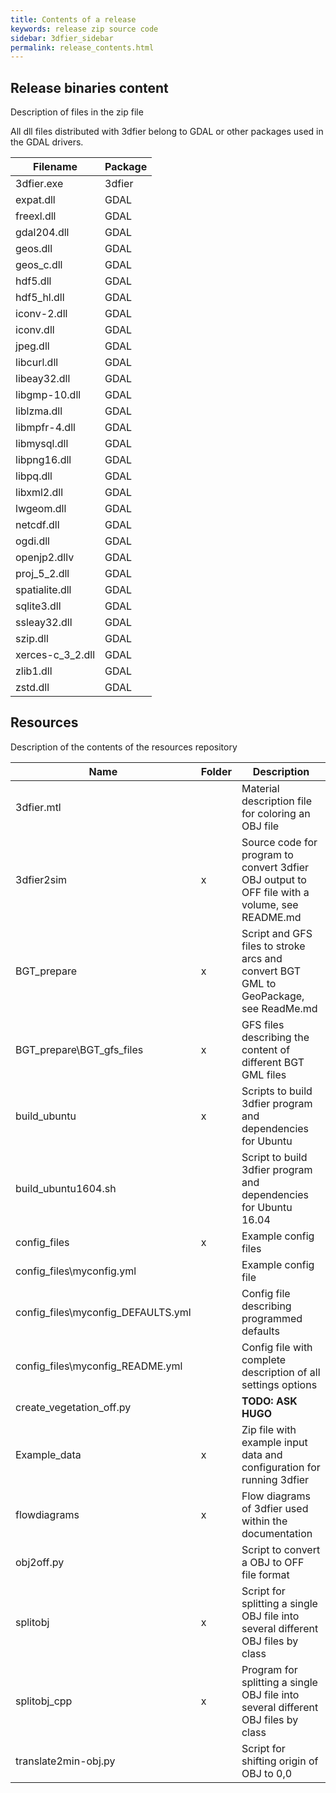 ```yaml
---
title: Contents of a release
keywords: release zip source code
sidebar: 3dfier_sidebar
permalink: release_contents.html
---
```


## Release binaries content
Description of files in the zip file

All dll files distributed with 3dfier belong to GDAL or other packages used in the GDAL drivers.

Filename | Package
---------|--------
3dfier.exe | 3dfier
expat.dll | GDAL
freexl.dll | GDAL
gdal204.dll | GDAL
geos.dll | GDAL
geos_c.dll | GDAL
hdf5.dll | GDAL
hdf5_hl.dll | GDAL
iconv-2.dll | GDAL
iconv.dll | GDAL
jpeg.dll | GDAL
libcurl.dll | GDAL
libeay32.dll | GDAL
libgmp-10.dll | GDAL
liblzma.dll | GDAL
libmpfr-4.dll | GDAL
libmysql.dll | GDAL
libpng16.dll | GDAL
libpq.dll | GDAL
libxml2.dll | GDAL
lwgeom.dll | GDAL
netcdf.dll | GDAL
ogdi.dll | GDAL
openjp2.dllv | GDAL
proj_5_2.dll | GDAL
spatialite.dll | GDAL
sqlite3.dll | GDAL
ssleay32.dll | GDAL
szip.dll | GDAL
xerces-c_3_2.dll | GDAL
zlib1.dll | GDAL
zstd.dll | GDAL

## Resources
Description of the contents of the resources repository

Name | Folder | Description
-----|--------|-------------
3dfier.mtl | | Material description file for coloring an OBJ file
3dfier2sim | x | Source code for program to convert 3dfier OBJ output to OFF file with a volume, see README.md
BGT_prepare | x | Script and GFS files to stroke arcs and convert BGT GML to GeoPackage, see ReadMe.md
BGT_prepare\BGT_gfs_files | x | GFS files describing the content of different BGT GML files
build_ubuntu | x | Scripts to build 3dfier program and dependencies for Ubuntu
build_ubuntu1604.sh | | Script to build 3dfier program and dependencies for Ubuntu 16.04
config_files | x | Example config files
config_files\myconfig.yml | | Example config file
config_files\myconfig_DEFAULTS.yml | | Config file describing programmed defaults
config_files\myconfig_README.yml | | Config file with complete description of all settings options
create_vegetation_off.py | | **TODO: ASK HUGO**
Example_data | x | Zip file with example input data and configuration for running 3dfier
flowdiagrams | x | Flow diagrams of 3dfier used within the documentation
obj2off.py | | Script to convert a OBJ to OFF file format
splitobj | x | Script for splitting a single OBJ file into several different OBJ files by class
splitobj_cpp | x | Program for splitting a single OBJ file into several different OBJ files by class
translate2min-obj.py | | Script for shifting origin of OBJ to 0,0